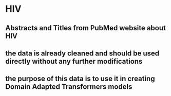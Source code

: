 # HIV

## Abstracts and Titles from PubMed website about HIV

## the data is already cleaned and should be used directly without any further modifications

## the purpose of this data is to use it in creating Domain Adapted Transformers models
